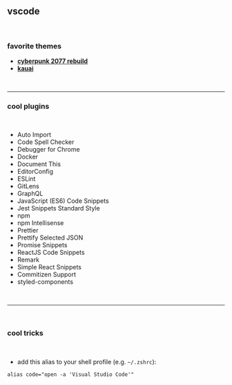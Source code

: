 ## vscode 


<br>


### favorite themes


* **[cyberpunk 2077 rebuild](https://marketplace.visualstudio.com/items?itemName=Carlos18mz.cyberpunk-2077-rebuild)**
* **[kauai](https://marketplace.visualstudio.com/items?itemName=diff001a.kawaii-theme)**


<br>

---

### cool plugins

<br>

* Auto Import
* Code Spell Checker
* Debugger for Chrome
* Docker
* Document This
* EditorConfig
* ESLint
* GitLens
* GraphQL
* JavaScript (ES6) Code Snippets
* Jest Snippets Standard Style
* npm
* npm Intellisense
* Prettier
* Prettify Selected JSON
* Promise Snippets
* ReactJS Code Snippets
* Remark
* Simple React Snippets
* Commitizen Support
* styled-components

<br>

----

<br>

### cool tricks

<br>

* add this alias to your shell profile (e.g. `~/.zshrc`):

```
alias code="open -a 'Visual Studio Code'"
```
